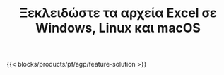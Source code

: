 ﻿---
title: Ξεκλειδώστε τα αρχεία Excel σε Windows, Linux και macOS 
url: /el/unlock
description: Δωρεάν εφαρμογή και API για αφαίρεση προστασίας από αρχεία XLS, XLSX και ODS
---
{{< blocks/products/pf/agp/feature-solution >}} 

